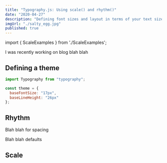 ```yaml
---
title: "Typography.js: Using scale() and rhythm()"
date: "2020-04-27"
description: "Defining font sizes and layout in terms of your text size"
imgUrl: "./salty_egg.jpg"
published: true
---
```


import { ScaleExamples } from './ScaleExamples';

I was recently working on blog blah blah

## Defining a theme

```js
import Typography from "typography";

const theme = {
  baseFontSize: "17px",
  baseLineHeight: "26px"
};
```

## Rhythm

Blah blah for spacing

Blah blah defaults

## Scale

<ScaleExamples />
